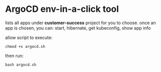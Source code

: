 # ArgoCD env-in-a-click tool
lists all apps under **customer-success** project for you to choose.
once an app is chosen, you can: start, hibernate, get kubeconfig, show app info

allow script to execute:
```
chmod +x argocd.sh
```

then run:
```
bash argocd.sh
```

